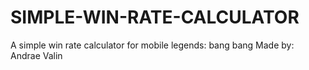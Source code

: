 # SIMPLE-WIN-RATE-CALCULATOR
A simple win rate calculator for mobile legends: bang bang
Made by: Andrae Valin
